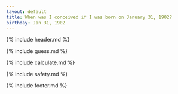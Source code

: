 ```yaml
---
layout: default
title: When was I conceived if I was born on January 31, 1902?
birthday: Jan 31, 1902
---
```


{% include header.md %}

{% include guess.md %}

{% include calculate.md %}

{% include safety.md %}

{% include footer.md %}



